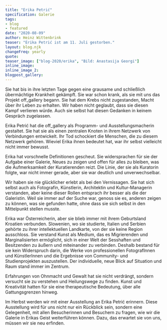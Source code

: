 ```yaml
---
title: "Erika Petrić"
specification: Galerie
tags:
- blog
- featured
date: "2020-08-09"
author: Heinz Wittenbrink
teaser: "Erika Petrić ist am 11. Juli gestorben."
layout: blog.njk
changeFreq: yearly
quote:
teaser_image: ["blog-2020/erika", "Bild: Anastasija Georgi"]
inline_image:
inline_image_2:
blogpost_gallery:
---
```


Sie hat bis in ihre letzten Tage gegen eine grausame und schließlich übermächtige Krankheit gekämpft. Sie war schon krank, als sie mit uns das Projekt off_gallery begann. Sie hat dem Krebs nicht zugestanden, Macht über ihr Leben zu erhalten. Wir haben nicht geglaubt, dass sie diesen Kampf verlieren würde. Auch sie selbst hat diesen Gedanken in keinem Gespräch zugelassen.  

Erika Petrić hat die off_gallery als Programm- und Ausstellungsmacherin gestaltet. Sie hat sie als einen zentralen Knoten in ihrem Netzwerk von Verbindungen entwickelt. Ihr Tod schockiert die Menschen, die zu diesem Netzwerk gehören. Wieviel Erika ihnen bedeutet hat, war ihr selbst vielleicht nicht immer bewusst.

Erika hat vorschnelle Definitionen gescheut. Sie widersprachen für sie der Aufgabe einer Galerie, Neues zu zeigen und offen für alles zu bleiben, was die Aufmerksamkeit der Kuratierenden reizt. Die Linie, der sie als Kuratorin folgte, war nicht immer gerade, aber sie war deutlich und unverwechselbar.

Wir haben sie nie glücklicher erlebt als bei den Vernissagen. Sie hat sich selbst auch als Fotografin, Künstlerin, Architektin und Kultur-Managerin verstanden, aber keine dieser Rollen entsprach ihr besser als die der Galeristin. Weil sie immer auf der Suche war, genoss sie es, anderen zeigen zu können, was sie gefunden hatte, ohne dass sie sich selbst in den Mittelpunkt stellen musste.

Erika war Österreicherin, aber sie blieb immer mit ihrem Geburtsland Kroatien verbunden. Slowenien, wo sie studierte, Italien und Serbien gehörte zu ihrer intellektuellen Landkarte, von der sie keine Region ausschloss. Sie verstand Kunst als Medium, das es Migrierenden und Marginalisierten ermöglicht, sich in einer Welt der Sesshaften und Besitzenden zu äußern und miteinander zu verbinden. Deshalb bestand für sie kein Widerspruch darin, die Werke von professionellen FotografInnen und KünstlerInnen und die Ergebnisse von Community- und  Studienprojekten auszustellen. Der individuelle, neue Blick auf Situation und Raum stand immer im Zentrum.

Erfahrungen von Ohnmacht und Gewalt hat sie nicht verdrängt, sondern versucht sie zu verstehen und Heilungswege zu finden. Kunst und Kreativität hatten für sie eine therapeutische Bedeutung, über alle Gattungsgrenzen hinweg.

Im Herbst werden wir mit einer Ausstellung an Erika Petrić erinnern. Diese Ausstellung wird für uns nicht nur ein Rückblick sein, sondern eine Gelegenheit, mit allen Besucherinnen und Besuchern zu fragen, wie wir die Galerie in Erikas Geist weiterführen können. Dazu, das erwartet sie von uns, müssen wir sie neu erfinden.
